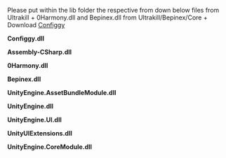 Please put within the lib folder the respective from down below files from Ultrakill + 0Harmony.dll and Bepinex.dll from Ultrakill/Bepinex/Core + Download [Configgy](https://github.com/Hydraxous/Configgy)

**Configgy.dll**

**Assembly-CSharp.dll**

**0Harmony.dll**

**Bepinex.dll**

**UnityEngine.AssetBundleModule.dll**

**UnityEngine.dll**

**UnityEngine.UI.dll**

**UnityUIExtensions.dll**

**UnityEngine.CoreModule.dll**

